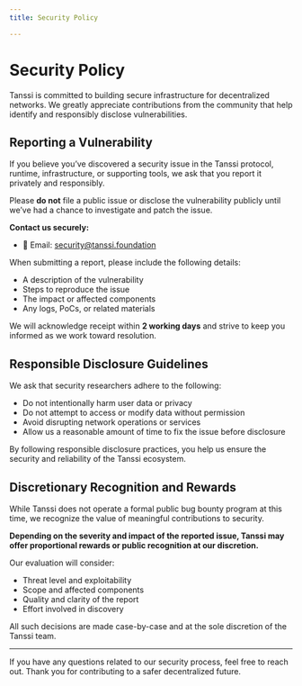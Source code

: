 ```yaml
---
title: Security Policy

---
```


# Security Policy

Tanssi is committed to building secure infrastructure for decentralized networks. We greatly appreciate contributions from the community that help identify and responsibly disclose vulnerabilities.

## Reporting a Vulnerability

If you believe you’ve discovered a security issue in the Tanssi protocol, runtime, infrastructure, or supporting tools, we ask that you report it privately and responsibly.

Please **do not** file a public issue or disclose the vulnerability publicly until we’ve had a chance to investigate and patch the issue.

**Contact us securely:**

- 📧 Email: [security@tanssi.foundation](mailto:security@tanssi.foundation)

When submitting a report, please include the following details:

- A description of the vulnerability
- Steps to reproduce the issue
- The impact or affected components
- Any logs, PoCs, or related materials

We will acknowledge receipt within **2 working days** and strive to keep you informed as we work toward resolution.

## Responsible Disclosure Guidelines

We ask that security researchers adhere to the following:

- Do not intentionally harm user data or privacy
- Do not attempt to access or modify data without permission
- Avoid disrupting network operations or services
- Allow us a reasonable amount of time to fix the issue before disclosure

By following responsible disclosure practices, you help us ensure the security and reliability of the Tanssi ecosystem.

## Discretionary Recognition and Rewards

While Tanssi does not operate a formal public bug bounty program at this time, we recognize the value of meaningful contributions to security.

**Depending on the severity and impact of the reported issue, Tanssi may offer proportional rewards or public recognition at our discretion.**

Our evaluation will consider:

- Threat level and exploitability
- Scope and affected components
- Quality and clarity of the report
- Effort involved in discovery

All such decisions are made case-by-case and at the sole discretion of the Tanssi team.

---

If you have any questions related to our security process, feel free to reach out. Thank you for contributing to a safer decentralized future.
